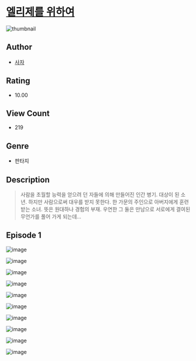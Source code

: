 # [엘리제를 위하여](https://comic.naver.com/challenge/list?titleId=810560)
![thumbnail](https://image-comic.pstatic.net/user_contents_data/challenge_comic/2023/05/23/301908/upload_3473742276872058978_480x623.jpeg)

## Author
- [사자](https://comic.naver.com/artistTitle?id=301908)

## Rating
- 10.00

## View Count
- 219

## Genre
- 판타지

## Description
> 사람을 초월할 능력을 얻으려 던 자들에 의해 만들어진 인간 병기. 대상이 된 소년. 하지만 사람으로써 대우를 받지 못한다. 한 가문의 주인으로 아버지에게 훈련 받는 소녀. 뜻은 원대하나 경험의 부재. 우연한 그 둘은 만남으로 서로에게 결여된 무언가를 풀어 가게 되는데...


## Episode 1
![image](https://image-comic.pstatic.net/user_contents_data/challenge_comic/2023/05/23/301908/upload_3487253281895900213.jpeg)

![image](https://image-comic.pstatic.net/user_contents_data/challenge_comic/2023/05/23/301908/upload_7378081884970169186.jpeg)

![image](https://image-comic.pstatic.net/user_contents_data/challenge_comic/2023/05/23/301908/upload_7076616701024940129.jpeg)

![image](https://image-comic.pstatic.net/user_contents_data/challenge_comic/2023/05/23/301908/upload_3558232074587693874.jpeg)

![image](https://image-comic.pstatic.net/user_contents_data/challenge_comic/2023/05/23/301908/upload_3906652995143098725.jpeg)

![image](https://image-comic.pstatic.net/user_contents_data/challenge_comic/2023/05/23/301908/upload_3559639630681892409.jpeg)

![image](https://image-comic.pstatic.net/user_contents_data/challenge_comic/2023/05/24/301908/upload_3919648328477913699.jpeg)

![image](https://image-comic.pstatic.net/user_contents_data/challenge_comic/2023/05/23/301908/upload_7365744277812490291.jpeg)

![image](https://image-comic.pstatic.net/user_contents_data/challenge_comic/2023/05/23/301908/upload_4122542123959530544.jpeg)

![image](https://image-comic.pstatic.net/user_contents_data/challenge_comic/2023/05/23/301908/upload_3544725872125883444.jpeg)
